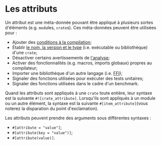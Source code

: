 # Les attributs

Un attribut est une méta-donnée pouvant être appliqué à plusieurs sortes d'éléments (e.g. `mod`ules, `crate`s). Ces méta-données peuvent être utilisées pour :

* Ajouter des [conditions à la compilation][condition];
* Établir [le nom, la version et le type][meta_crate] (i.e. exécutable ou bibliothèque) d'une `crate`;
* Désactiver certains avertissements de [l'analyse][analyse];
* Activer des fonctionnalités (e.g. macros, imports globaux) propres au compilateur;
* Importer une bibliothèque d'un autre langage (i.e. [FFI][ffi]);
* Signaler des fonctions utilisées pour exécuter des tests unitaires;
* Signaler des fonctions utilisées dans le cadre d'un benchmark.

Quand les attributs sont appliqués à une `crate` toute entière, leur syntaxe est la suivante `#![crate_attribute]`. Lorsqu'ils sont appliqués à un module ou un autre élément, la syntaxe est la suivante `#[item_attribute]`(vous noterez la disparation du point d'exclamation).

Les attributs peuvent prendre des arguments sous différentes syntaxes :

* `#[attribute = "value"]`;
* `#[attribute(key = "value")]`;
* `#[attribute(value)]`.

[condition]: ../chapitre11/cfg.html
[meta_crate]: ../chapitre11/metacrate.html
[analyse]: https://en.wikipedia.org/wiki/Lint_%28software%29
[ffi]: ../chapitre18/ffi.html
